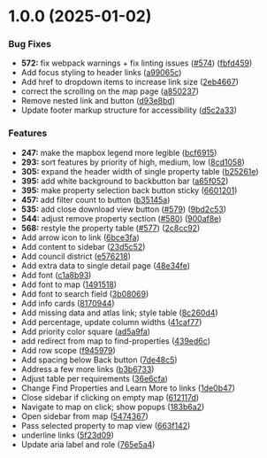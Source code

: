 # 1.0.0 (2025-01-02)

### Bug Fixes

- **572:** fix webpack warnings + fix linting issues ([#574](https://github.com/CodeWritingCow/vacant-lots-proj/issues/574)) ([fbfd459](https://github.com/CodeWritingCow/vacant-lots-proj/commit/fbfd459ba147e51a2fd54bee61d5ca63fb74eb98))
- Add focus styling to header links ([a99065c](https://github.com/CodeWritingCow/vacant-lots-proj/commit/a99065cba1607b981702e7aa7e654f24c108ad6e))
- Add href to dropdown items to increase link size ([2eb4667](https://github.com/CodeWritingCow/vacant-lots-proj/commit/2eb4667e7b68f45489c51ea10aa7d15afd2a3c77))
- correct the scrolling on the map page ([a850237](https://github.com/CodeWritingCow/vacant-lots-proj/commit/a8502372e243057e2b06559cb042d94ea894415a))
- Remove nested link and button ([d93e8bd](https://github.com/CodeWritingCow/vacant-lots-proj/commit/d93e8bd52d80cd8d5b1a30910aaa4b168a11b57a))
- Update footer markup structure for accessibility ([d5c2a33](https://github.com/CodeWritingCow/vacant-lots-proj/commit/d5c2a334f0e5c297f117dca5dc2972b56d7b3542))

### Features

- **247:** make the mapbox legend more legible ([bcf6915](https://github.com/CodeWritingCow/vacant-lots-proj/commit/bcf691566fc26e834547a43efd863de58abdf3d4))
- **293:** sort features by priority of high, medium, low ([8cd1058](https://github.com/CodeWritingCow/vacant-lots-proj/commit/8cd105872feb0065aa3d207d42dc5df76ef63dbc))
- **305:** expand the header width of single property table ([b25261e](https://github.com/CodeWritingCow/vacant-lots-proj/commit/b25261e5d9e26bdbd9694aa03b4964771528dd3b))
- **395:** add white background to backbutton bar ([a65f052](https://github.com/CodeWritingCow/vacant-lots-proj/commit/a65f052ca2e5c0eac2737f85b4997af6e993f750))
- **395:** make property selection back button sticky ([6601201](https://github.com/CodeWritingCow/vacant-lots-proj/commit/6601201fcf943f8e64a1341327095e9b7edc6b08))
- **457:** add filter count to button ([b35145a](https://github.com/CodeWritingCow/vacant-lots-proj/commit/b35145a1df5f2995294f829e0b7cde20ba0e0f29))
- **535:** add close download view button ([#579](https://github.com/CodeWritingCow/vacant-lots-proj/issues/579)) ([9bd2c53](https://github.com/CodeWritingCow/vacant-lots-proj/commit/9bd2c53aa3b49da8136fa6e7e850c4dc4d5e2d74))
- **544:** adjust remove property section ([#580](https://github.com/CodeWritingCow/vacant-lots-proj/issues/580)) ([900af8e](https://github.com/CodeWritingCow/vacant-lots-proj/commit/900af8e6fbfc89bd4ed83b17c9eed0a1d5a3de3b))
- **568:** restyle the property table ([#577](https://github.com/CodeWritingCow/vacant-lots-proj/issues/577)) ([2c8cc92](https://github.com/CodeWritingCow/vacant-lots-proj/commit/2c8cc92b7f28aecdbe65412476691baa50254292))
- Add arrow icon to link ([6bce3fa](https://github.com/CodeWritingCow/vacant-lots-proj/commit/6bce3fa84ad9827f2117a2d51ed2f2665e83481b))
- Add content to sidebar ([23d5c52](https://github.com/CodeWritingCow/vacant-lots-proj/commit/23d5c52c3fcd1eb1eff902e7d1fd37ab2fe41b6d))
- Add council district ([e576218](https://github.com/CodeWritingCow/vacant-lots-proj/commit/e5762185840f0bbc2289fede8481f5b39a16087d))
- Add extra data to single detail page ([48e34fe](https://github.com/CodeWritingCow/vacant-lots-proj/commit/48e34fe0a6317fc8fc0f1f5e745dd165000d437f))
- Add font ([c1a8b93](https://github.com/CodeWritingCow/vacant-lots-proj/commit/c1a8b93561dfc67c8eed31b3c8befa2b8ae984ec))
- Add font to map ([1491518](https://github.com/CodeWritingCow/vacant-lots-proj/commit/14915180857a482a25d96f9f45f7c838082e2d71))
- Add font to search field ([3b08069](https://github.com/CodeWritingCow/vacant-lots-proj/commit/3b080690ba92007545467bc2ce4bf3bcad26c899))
- Add info cards ([8170944](https://github.com/CodeWritingCow/vacant-lots-proj/commit/8170944fdb8d8be36af062012967323047bda748))
- Add missing data and atlas link; style table ([8c260d4](https://github.com/CodeWritingCow/vacant-lots-proj/commit/8c260d48e015ed6c8c29cc10b8936753cc013ff0))
- Add percentage, update column widths ([41caf77](https://github.com/CodeWritingCow/vacant-lots-proj/commit/41caf77c55eb0a6336abc80047ed83584d250a64))
- Add priority color square ([ad5a9fa](https://github.com/CodeWritingCow/vacant-lots-proj/commit/ad5a9faff3b9596256e680b3d6d95c54caefc7a7))
- add redirect from map to find-properties ([439ed6c](https://github.com/CodeWritingCow/vacant-lots-proj/commit/439ed6c7291251aed9751431cd5bdc2fa6883a15))
- Add row scope ([f945979](https://github.com/CodeWritingCow/vacant-lots-proj/commit/f945979edaee2ad5a003a5b5560a89cc25717f3b))
- Add spacing below Back button ([7de48c5](https://github.com/CodeWritingCow/vacant-lots-proj/commit/7de48c50f177c0275cebac0a4a7d9dfce8d2cd2c))
- Address a few more links ([b3b6733](https://github.com/CodeWritingCow/vacant-lots-proj/commit/b3b673375f1472f15d80bffeff378c973d6cb49d))
- Adjust table per requirements ([36e6cfa](https://github.com/CodeWritingCow/vacant-lots-proj/commit/36e6cfa5934defadcf1a8b8ad1c09ffe609d0ec5))
- Change Find Properties and Learn More to links ([1de0b47](https://github.com/CodeWritingCow/vacant-lots-proj/commit/1de0b474811ab2d4281d94c6a9d5882a8ebb0c13))
- Close sidebar if clicking on empty map ([612117d](https://github.com/CodeWritingCow/vacant-lots-proj/commit/612117d6c54bc62baaae4f773013e196232c2dba))
- Navigate to map on click; show popups ([183b6a2](https://github.com/CodeWritingCow/vacant-lots-proj/commit/183b6a224d651726a6e465d7c9549ef437626f9e))
- Open sidebar from map ([5474367](https://github.com/CodeWritingCow/vacant-lots-proj/commit/54743673e99ffd6b939009ad54e4d0a4252ba044))
- Pass selected property to map view ([663f142](https://github.com/CodeWritingCow/vacant-lots-proj/commit/663f14236ccb9246efa8882c0dfa44e8cbcba0f7))
- underline links ([5f23d09](https://github.com/CodeWritingCow/vacant-lots-proj/commit/5f23d09da9a7258b284ccfef54b1be0ee2a8e1f8))
- Update aria label and role ([765e5a4](https://github.com/CodeWritingCow/vacant-lots-proj/commit/765e5a4fef1941e93815ae4789093e047183101c))
